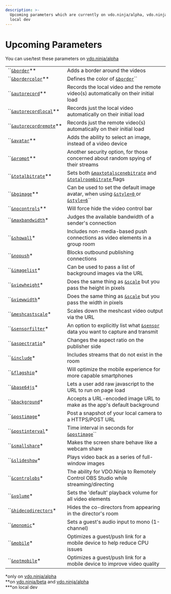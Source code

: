 ```yaml
---
description: >-
  Upcoming parameters which are currently on vdo.ninja/alpha, vdo.ninja/beta or
  local dev
---
```


# Upcoming Parameters

You can use/test these parameters on [vdo.ninja/alpha](https://vdo.ninja/alpha/)

|                                                      |                                                                                                                                                                       |
| ---------------------------------------------------- | --------------------------------------------------------------------------------------------------------------------------------------------------------------------- |
| ``[`&border`](and-border.md)\*\*                     | Adds a border around the videos                                                                                                                                       |
| ``[`&bordercolor`](and-bordercolor.md)\*\*           | Defines the color of [`&border`](and-border.md)``                                                                                                                     |
| ``[`&autorecord`](and-autorecord.md)\*\*             | Records the local video and the remote video(s) automatically on their initial load                                                                                   |
| ``[`&autorecordlocal`](and-autorecordlocal.md)\*\*   | Records just the local video automatically on their initial load                                                                                                      |
| ``[`&autorecordremote`](and-autorecordremote.md)\*\* | Records just the remote video(s) automatically on their initial load                                                                                                  |
| ``[`&avatar`](and-avatar.md)\*\*                     | Adds the ability to select an image, instead of a video device                                                                                                        |
| ``[`&prompt`](and-prompt.md)\*\*                     | Another security option, for those concerned about random spying of their streams                                                                                     |
| ``[`&totalbitrate`](and-totalbitrate.md)\*\*         | Sets both [`&maxtotalscenebitrate`](../../newly-added-parameters/and-maxtotalscenebitrate.md) and [`&totalroombitrate` ](../view-parameters/totalroombitrate.md)flags |
| ``[`&bgimage`](and-bgimage.md)\*\*                   | Can be used to set the default image avatar, when using [`&style=0` ](../design-parameters/style.md)or [`&style=6`](../design-parameters/style.md)``                  |
| ``[`&nocontrols`](and-nocontrols.md)\*\*             | Will force hide the video control bar                                                                                                                                 |
| ``[`&maxbandwidth`](and-maxbandwidth.md)\*           | Judges the available bandwidth of a sender's connection                                                                                                               |
| ``[`&showall`](and-showall.md)\*                     | Includes non-media-based push connections as video elements in a group room                                                                                           |
| ``[`&nopush`](and-nopush.md)\*                       | Blocks outbound publishing connections                                                                                                                                |
| ``[`&imagelist`](and-imagelist.md)\*                 | Can be used to pass a list of background images via the URL                                                                                                           |
| ``[`&viewheight`](and-viewheight.md)\*               | Does the same thing as [`&scale`](../view-parameters/scale.md) but you pass the height in pixels                                                                      |
| ``[`&viewwidth`](and-viewwidth.md)\*                 | Does the same thing as [`&scale`](../view-parameters/scale.md) but you pass the width in pixels                                                                       |
| ``[`&meshcastscale`](and-meshcastscale.md)\*         | Scales down the meshcast video output via the URL                                                                                                                     |
| ``[`&sensorfilter`](and-sensorfilter.md)\*           | An option to explicitly list what [`&sensor` ](../../source-settings/sensor.md)data you want to capture and transmit                                                  |
| ``[`&aspectratio`](and-aspectratio.md)\*             | Changes the aspect ratio on the publisher side                                                                                                                        |
| ``[`&include`](and-include.md)\*                     | Includes streams that do not exist in the room                                                                                                                        |
| ``[`&flagship`](and-flagship.md)\*                   | Will optimize the mobile experience for more capable smartphones                                                                                                      |
| ``[`&base64js`](and-base64js.md)\*                   | Lets a user add raw javascript to the URL to run on page load                                                                                                         |
| ``[`&background`](and-background.md)\*               | Accepts a URL-encoded image URL to make as the app's default background                                                                                               |
| ``[`&postimage`](and-postimage.md)\*                 | Post a snapshot of your local camera to a HTTPS/POST URL                                                                                                              |
| ``[`&postinterval`](and-postinterval.md)\*           | Time interval in seconds for [`&postimage`](and-postimage.md)``                                                                                                       |
| ``[`&smallshare`](and-smallshare.md)\*               | Makes the screen share behave like a webcam share                                                                                                                     |
| ``[`&slideshow`](and-slideshow.md)\*                 | Plays video back as a series of full-window images                                                                                                                    |
| ``[`&controlobs`](and-obs.md)\*                      | The ability for VDO.Ninja to Remotely Control OBS Studio while streaming/directing                                                                                    |
| ``[`&volume`](and-volume.md)\*                       | Sets the 'default' playback volume for all video elements                                                                                                             |
| ``[`&hidecodirectors`](and-hidecodirectors.md)\*     | Hides the co-directors from appearing in the director's room                                                                                                          |
| ``[`&monomic`](and-monomic.md)\*                     | Sets a guest's audio input to mono (1-channel)                                                                                                                        |
| ``[`&mobile`](and-mobile.md)\*                       | Optimizes a guest/push link for a mobile device to help reduce CPU issues                                                                                             |
| ``[`&notmobile`](and-notmobile.md)\*                 | Optimizes a guest/push link for a mobile device to improve video quality                                                                                              |

\*only on [vdo.ninja/alpha](https://vdo.ninja/alpha/)\
\*\*on [vdo.ninja/beta](https://vdo.ninja/beta/) and [vdo.ninja/alpha](https://vdo.ninja/alpha/)\
\*\*\*on local dev
